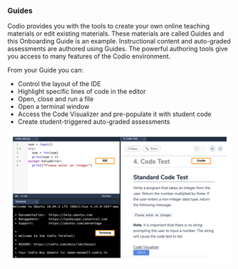 

### Guides

Codio provides you with the tools to create your own online teaching materials or edit existing materials. These materials are called Guides and this Onboarding Guide is an example. Instructional content and auto-graded assessments are authored using Guides. The powerful authoring tools give you access to many features of the Codio environment. 

From your Guide you can:

- Control the layout of the IDE
- Highlight specific lines of code in the editor
- Open, close and run a file 
- Open a terminal window
- Access the Code Visualizer and pre-populate it with student code
- Create student-triggered auto-graded assessments
   
![.guides/img/terminalGuideIDE](.guides/img/terminalGuideIDE.png)
